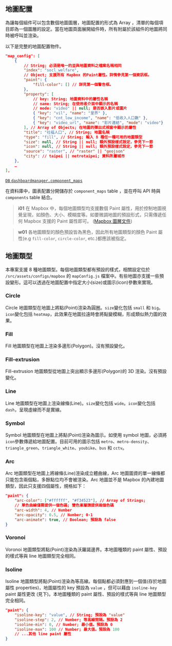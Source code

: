 ## 地圖配置

為讓每個組件可以包含數個地圖圖層，地圖配置的形式為 Array ，清單的每個項目即為一個圖層的設定。當在地圖頁面展開組件時，所有附屬於該組件的地圖將同時被呼叫並渲染。

以下是完整的地圖配置物件。

```json
"map_config": [
    {
        // String; 必須是唯一的並與地圖資料之檔案名稱相同
        "index": "socl_welfare",
        // Object; 支援所有 Mapbox 的Paint屬性。詳情參見第一個資訊框。
        "paint": {
            "fill-color": [] // 詳見第一個警告框。
        },
        "property": [
            // key: String; 地圖資料中的屬性名稱
            // name: String; 在使用者介面中顯示的名稱
			// mode: "video" || null; 是否嵌入影片或圖片
			{ "key": "vil", "name": "里界" },
			{ "key": "cnt_low_income", "name": "低收入人口數" },
			{ "key": "video_url", "name": "影片連結", "mode": "video"}
        ], // Array of Objects; 在地圖的彈出式視窗中顯示的屬性
        "title": "社福人口", // String; 地圖名稱
        "type": "fill", // String; 輸入 8 種任一種可用的地圖類型
        "size": null, // String || null; 額外預設樣式設定，參見下一節
        "icon": null, // String || null; 額外預設樣式設定，參見下一節
		"source": "raster", // "raster" || "geojson"
        "city": // taipei || metrotaipei; 資料所屬城市
    },
    …
],
```

[`DB` `dashboardmanager.component_maps`](/back-end/components-db)

在資料庫中，圖表配置分開儲存於 `component_maps` table ，並在呼叫 API 時與 `components` table 結合。

> **i01**
> 在 Mapbox 中，每個地圖類型均支援數個 Paint 屬性，用於控制地圖視覺呈現，如顏色、大小、模糊度等。如要微調地圖的預設形式，只需傳遞任何 Mapbox 支援的 Paint 屬性即可。 ([Mapbox 圖層文件](https://docs.mapbox.com/mapbox-gl-js/style-spec/layers/))

> **w01**
> 各地圖類型的顏色預設皆為黑色，因此所有地圖類型的顏色 Paint 屬性(e.g `fill-color`, `circle-color`, etc.)都應該被指定。

## 地圖類型

本專案支援 8 種地圖類型。每個地圖類型都有預設的樣式，相關設定位於 `/src/assets/configs/mapbox` 的 `mapConfig.js` 檔案中。有些地圖亦支援一些預設變形。這可以透過在地圖配置中指定大小(size)或圖示(icon)參數來實現。

### Circle

Circle 地圖類型在地圖上將點(Point)渲染為圓圈。`size`變化包括 `small` 和 `big`。`icon`變化包括 `heatmap`，此效果在地圖拉遠時會將點變模糊，形成類似熱力圖的效果。

### Fill

Fill 地圖類型在地圖上渲染多邊形(Polygon)。沒有預設變化。

### Fill-extrusion

Fill-extrusion 地圖類型從地圖上突出顯示多邊形(Polygon)的 3D 渲染。沒有預設變化。

### Line

Line 地圖類型在地圖上渲染線條(Line)。`size`變化包括 `wide`。`icon`變化包括 `dash`，呈現虛線而不是實線。

### Symbol

Symbol 地圖類型在地圖上將點(Point)渲染為圖示。如使用 symbol 地圖，必須將`icon`參數傳遞給地圖配置。目前可用的圖示包括 `metro`、`metro-density`、`triangle_green`、`triangle_white`、`youbike`、`bus` 和 `cctv`。

### Arc

Arc 地圖類型在地圖上將線條(Line)渲染成立體曲線，Arc 地圖圖資的單一線條都只能包含兩個點，多餘點位均不會被渲染。Arc 地圖並不是 Mapbox 的內建地圖類型，因此只支援四個屬性，規格如下：

```json
"paint": {
	"arc-color": ["#ffffff", "#f34523"], // Array of Strings;
	// 單色曲線僅需提供一個色碼; 雙色漸層請提供兩個色碼
	"arc-width": 4, // Number
	"arc-opacity": 0.5, // Number; 0-1
	"arc-animate": true, // Boolean; 預設為 false
}
```

### Voronoi

Voronoi 地圖類型將點(Point)渲染為沃羅諾邊界。本地圖種類的 paint 屬性、預設的樣式等與 line 地圖類型完全相同。

### Isoline

Isoline 地圖類型將點(Point)渲染為等高線。每個點都必須對應到一個值(存於地圖屬性 properties)，地圖屬性的 key 預設為 `value` ，但可以藉由 `isoline-key` paint 屬性更改 (見下)。本地圖種類的 paint 屬性、預設的樣式等與 line 地圖類型完全相同。

```json
"paint": {
	"isoline-key": "value", // String; 預設為 "value"
	"isoline-step": 2, // Number; 等高線間隔。預設為 2
	"isoline-min": 0, // Number; 最小值。預設為 0
	"isoline-max": 100 // Number; 最大值。預設為 100
	// ...其他 line paint 屬性
}
```
